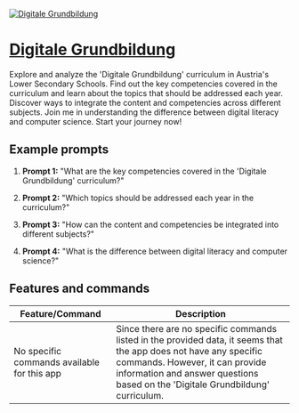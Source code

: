 [![Digitale Grundbildung](null)](https://chat.openai.com/g/g-HtmH5KRnr-digitale-grundbildung)

# [Digitale Grundbildung](https://chat.openai.com/g/g-HtmH5KRnr-digitale-grundbildung)

Explore and analyze the 'Digitale Grundbildung' curriculum in Austria's Lower Secondary Schools. Find out the key competencies covered in the curriculum and learn about the topics that should be addressed each year. Discover ways to integrate the content and competencies across different subjects. Join me in understanding the difference between digital literacy and computer science. Start your journey now!

## Example prompts

1. **Prompt 1:** "What are the key competencies covered in the 'Digitale Grundbildung' curriculum?"

2. **Prompt 2:** "Which topics should be addressed each year in the curriculum?"

3. **Prompt 3:** "How can the content and competencies be integrated into different subjects?"

4. **Prompt 4:** "What is the difference between digital literacy and computer science?"

## Features and commands

| Feature/Command | Description |
| --- | --- |
| No specific commands available for this app | Since there are no specific commands listed in the provided data, it seems that the app does not have any specific commands. However, it can provide information and answer questions based on the 'Digitale Grundbildung' curriculum. |